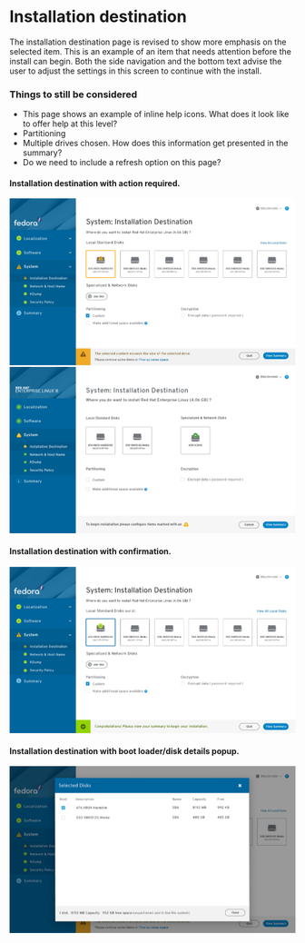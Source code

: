 # Installation destination
The installation destination page is revised to show more emphasis on the selected item. This is an example of an item that needs attention before the install can begin. Both the side navigation and the bottom text advise the user to adjust the settings in this screen to continue with the install.


### Things to still be considered
- This page shows an example of inline help icons. What does it look like to offer help at this level?
- Partitioning
- Multiple drives chosen. How does this information get presented in the summary?
- Do we need to include a refresh option on this page?

#### Installation destination with action required.
![Installation Destination](assets/imgs/Installer-screens-fedora-install-destination.jpg)
![Installation Destination](assets/imgs/Installation-destination-choose-disk.jpg)
#### Installation destination with confirmation.
![Installation Destination](assets/imgs/Installer-screens-fedora-install-destination-success.jpg)
#### Installation destination with boot loader/disk details popup.
![Installation Destination](assets/imgs/Installer-screens-fedora-popup.jpg)
